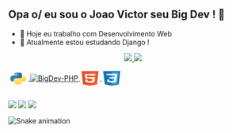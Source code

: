 ## Opa o/ eu sou o Joao Victor seu Big Dev ! 👋

- 🔭 Hoje eu trabalho com Desenvolvimento Web
- 🌱 Atualmente estou estudando Django !

<div align="center">
  <a href="https://github.com/Joao-Victor-BigDev">
  <img height="180em" src="https://github-readme-stats.vercel.app/api?username=Joao-Victor-BigDev&show_icons=true&theme=dark&include_all_commits=true&count_private=true"/>
  <img width="50%" src="https://github-readme-stats.vercel.app/api/top-langs/?username=Joao-Victor-BigDev&layout=compact&langs_count=7&theme=dark"/>
</div>
  
  <div style="display: inline_block"><br>
  <img align="center" alt="BigDev-Python" height="30" width="40" src="https://raw.githubusercontent.com/devicons/devicon/master/icons/python/python-original.svg">
  <img align="center" alt="BigDev-PHP" height="30" width="40" src="https://cdn.jsdelivr.net/gh/devicons/devicon/icons/php/php-original.svg" />
  <img align="center" alt="BigDev-HTML" height="30" width="40" src="https://raw.githubusercontent.com/devicons/devicon/master/icons/html5/html5-original.svg">
  <img align="center" alt="BigDev-CSS" height="30" width="40" src="https://raw.githubusercontent.com/devicons/devicon/master/icons/css3/css3-original.svg">
</div>
  
  ##
 
<div> 
  <a href="https://instagram.com/jvbigdev" target="_blank"><img src="https://img.shields.io/badge/-Instagram-%23E4405F?style=for-the-badge&logo=instagram&logoColor=white" target="_blank"></a>
 <a href="https://discord.gg/BYSBWUadTV" target="_blank"><img src="https://img.shields.io/badge/Discord-7289DA?style=for-the-badge&logo=discord&logoColor=white" target="_blank"></a> 
  <a href = "mailto:contatobigdev@gmail.com"><img src="https://img.shields.io/badge/-Gmail-%23333?style=for-the-badge&logo=gmail&logoColor=white" target="_blank"></a>

 
  ![Snake animation](https://github.com/Joao-Victor-BigDev/Joao-Victor-BigDev/blob/output/github-contribution-grid-snake.svg)
 
</div>
